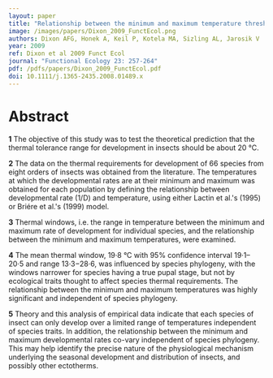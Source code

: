 ```yaml
---
layout: paper
title: "Relationship between the minimum and maximum temperature thresholds for development in insects"
image: /images/papers/Dixon_2009_FunctEcol.png
authors: Dixon AFG, Honek A, Keil P, Kotela MA, Sizling AL, Jarosik V 
year: 2009
ref: Dixon et al 2009 Funct Ecol
journal: "Functional Ecology 23: 257-264"
pdf: /pdfs/papers/Dixon_2009_FunctEcol.pdf
doi: 10.1111/j.1365-2435.2008.01489.x
---
```


# Abstract

**1**
The objective of this study was to test the theoretical prediction that the thermal tolerance range for development in insects should be about 20 °C.

**2**
The data on the thermal requirements for development of 66 species from eight orders of insects was obtained from the literature. The temperatures at which the developmental rates are at their minimum and maximum was obtained for each population by defining the relationship between developmental rate (1/D) and temperature, using either Lactin et al.'s (1995) or Briére et al.'s (1999) model.

**3**
Thermal windows, i.e. the range in temperature between the minimum and maximum rate of development for individual species, and the relationship between the minimum and maximum temperatures, were examined.

**4**
The mean thermal window, 19·8 °C with 95% confidence interval 19·1–20·5 and range 13·3−28·6, was influenced by species phylogeny, with the windows narrower for species having a true pupal stage, but not by ecological traits thought to affect species thermal requirements. The relationship between the minimum and maximum temperatures was highly significant and independent of species phylogeny.

**5**
Theory and this analysis of empirical data indicate that each species of insect can only develop over a limited range of temperatures independent of species traits. In addition, the relationship between the minimum and maximum developmental rates co-vary independent of species phylogeny. This may help identify the precise nature of the physiological mechanism underlying the seasonal development and distribution of insects, and possibly other ectotherms.
